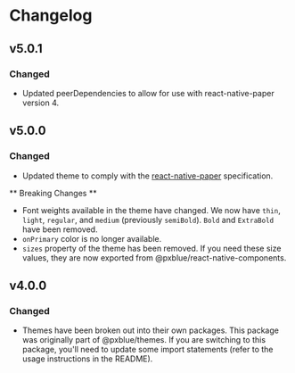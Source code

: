 # Changelog

## v5.0.1

### Changed

-   Updated peerDependencies to allow for use with react-native-paper version 4.

## v5.0.0

### Changed

-   Updated theme to comply with the [react-native-paper](https://callstack.github.io/react-native-paper/theming.html) specification.

** Breaking Changes **

-   Font weights available in the theme have changed. We now have `thin`, `light`, `regular`, and `medium` (previously `semiBold`). `Bold` and `ExtraBold` have been removed.
-   `onPrimary` color is no longer available.
-   `sizes` property of the theme has been removed. If you need these size values, they are now exported from @pxblue/react-native-components.

## v4.0.0

### Changed

-   Themes have been broken out into their own packages. This package was originally part of @pxblue/themes. If you are switching to this package, you'll need to update some import statements (refer to the usage instructions in the README).

